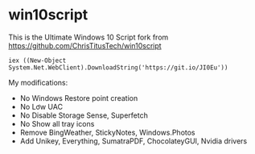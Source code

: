 # win10script 
This is the Ultimate Windows 10 Script fork from https://github.com/ChrisTitusTech/win10script

```
iex ((New-Object System.Net.WebClient).DownloadString('https://git.io/JI0Eu'))
```
My modifications:
 - No Windows Restore point creation
 - No Lơw UAC
 - No Disable Storage Sense, Superfetch
 - No Show all tray icons
 - Remove BingWeather, StickyNotes, Windows.Photos
 - Add Unikey, Everything, SumatraPDF, ChocolateyGUI, Nvidia drivers
